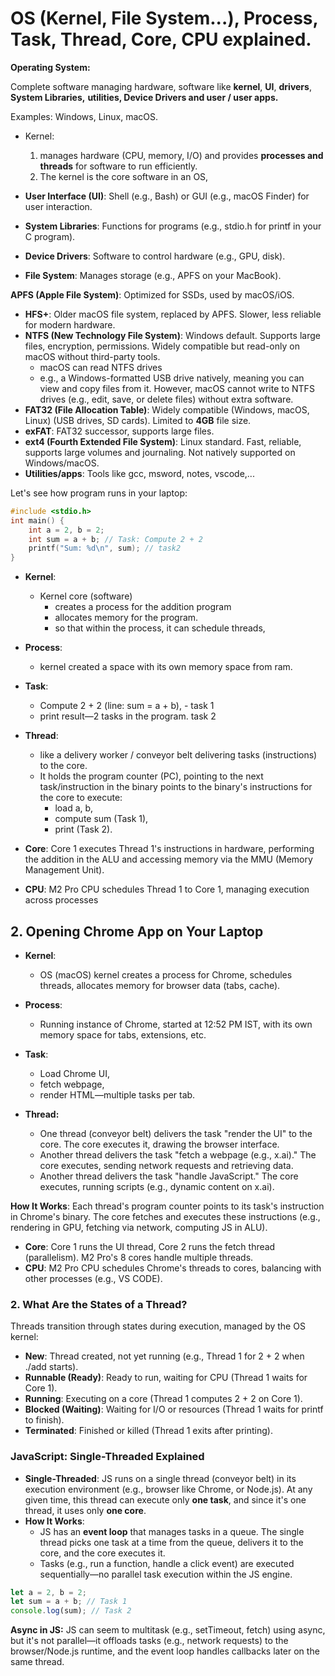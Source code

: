 # **OS (Kernel, File System...), Process, Task, Thread, Core, CPU explained.**

**Operating System:**

Complete software managing hardware, software like **kernel**, **UI**, **drivers**, **System Libraries,** **utilities, Device Drivers and user / user apps.**

Examples: Windows, Linux, macOS.

* Kernel:
  1. manages hardware (CPU, memory, I/O) and provides **processes and threads** for software to run efficiently.
  2. The kernel is the core software in an OS,

* **User Interface (UI)**: Shell (e.g., Bash) or GUI (e.g., macOS Finder) for user interaction.
* **System Libraries**: Functions for programs (e.g., stdio.h for printf in your C program).
* **Device Drivers**: Software to control hardware (e.g., GPU, disk).
* **File System**: Manages storage (e.g., APFS on your MacBook).

**APFS (Apple File System)**: Optimized for SSDs, used by macOS/iOS.

* **HFS+**: Older macOS file system, replaced by APFS. Slower, less reliable for modern hardware.
* **NTFS (New Technology File System)**: Windows default. Supports large files, encryption, permissions. Widely compatible but read-only on macOS without third-party tools.
  * macOS can read NTFS drives
  * e.g., a Windows-formatted USB drive natively, meaning you can view and copy files from it. However, macOS cannot write to NTFS drives (e.g., edit, save, or delete files) without extra software.
* **FAT32 (File Allocation Table)**: Widely compatible (Windows, macOS, Linux) (USB drives, SD cards). Limited to **4GB** file size.
* **exFAT**: FAT32 successor, supports large files.
* **ext4 (Fourth Extended File System)**: Linux standard. Fast, reliable, supports large volumes and journaling. Not natively supported on Windows/macOS.
* **Utilities/apps**: Tools like gcc, msword, notes, vscode,...

Let's see how program runs in your laptop:

```c
#include <stdio.h>
int main() {
    int a = 2, b = 2;
    int sum = a + b; // Task: Compute 2 + 2
    printf("Sum: %d\n", sum); // task2
}
```

* **Kernel**:
  * Kernel core (software)
    * creates a process for the addition program
    * allocates memory for the program.
    * so that within the process, it can schedule threads,

* **Process**:
  * kernel created a space with its own memory space from ram.

* **Task**:
  * Compute 2 + 2 (line: sum = a + b), - task 1
  * print result—2 tasks in the program. task 2

* **Thread**:
  * like a delivery worker / conveyor belt delivering tasks (instructions) to the core.
  * It holds the program counter (PC), pointing to the next task/instruction in the binary points to the binary's instructions for the core to execute:
    * load a, b,
    * compute sum (Task 1),
    * print (Task 2).

* **Core**: Core 1 executes Thread 1's instructions in hardware, performing the addition in the ALU and accessing memory via the MMU (Memory Management Unit).

* **CPU**: M2 Pro CPU schedules Thread 1 to Core 1, managing execution across processes

## 2. Opening Chrome App on Your Laptop

* **Kernel**:
  * OS (macOS) kernel creates a process for Chrome, schedules threads, allocates memory for browser data (tabs, cache).

* **Process**:
  * Running instance of Chrome, started at 12:52 PM IST, with its own memory space for tabs, extensions, etc.

* **Task**:
  * Load Chrome UI,
  * fetch webpage,
  * render HTML—multiple tasks per tab.

* **Thread:**
  * One thread (conveyor belt) delivers the task "render the UI" to the core. The core executes it, drawing the browser interface.
  * Another thread delivers the task "fetch a webpage (e.g., x.ai)." The core executes, sending network requests and retrieving data.
  * Another thread delivers the task "handle JavaScript." The core executes, running scripts (e.g., dynamic content on x.ai).

**How It Works**: Each thread's program counter points to its task's instruction in Chrome's binary. The core fetches and executes these instructions (e.g., rendering in GPU, fetching via network, computing JS in ALU).

* **Core**: Core 1 runs the UI thread, Core 2 runs the fetch thread (parallelism). M2 Pro's 8 cores handle multiple threads.
* **CPU**: M2 Pro CPU schedules Chrome's threads to cores, balancing with other processes (e.g., VS CODE).

### 2. What Are the States of a Thread?

Threads transition through states during execution, managed by the OS kernel:

* **New**: Thread created, not yet running (e.g., Thread 1 for 2 + 2 when ./add starts).
* **Runnable (Ready)**: Ready to run, waiting for CPU (Thread 1 waits for Core 1).
* **Running**: Executing on a core (Thread 1 computes 2 + 2 on Core 1).
* **Blocked (Waiting)**: Waiting for I/O or resources (Thread 1 waits for printf to finish).
* **Terminated**: Finished or killed (Thread 1 exits after printing).

### JavaScript: Single-Threaded Explained

* **Single-Threaded**: JS runs on a single thread (conveyor belt) in its execution environment (e.g., browser like Chrome, or Node.js). At any given time, this thread can execute only **one task**, and since it's one thread, it uses only **one core**.
* **How It Works**:
  * JS has an **event loop** that manages tasks in a queue. The single thread picks one task at a time from the queue, delivers it to the core, and the core executes it.
  * Tasks (e.g., run a function, handle a click event) are executed sequentially—no parallel task execution within the JS engine.

```javascript
let a = 2, b = 2;
let sum = a + b; // Task 1
console.log(sum); // Task 2
```

**Async in JS:** JS can seem to multitask (e.g., setTimeout, fetch) using async, but it's not parallel—it offloads tasks (e.g., network requests) to the browser/Node.js runtime, and the event loop handles callbacks later on the same thread.

